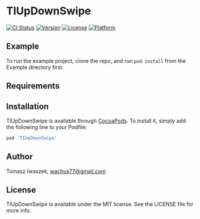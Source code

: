# TIUpDownSwipe

[![CI Status](https://img.shields.io/travis/tomek.iwaszek/TIUpDownSwipe.svg?style=flat)](https://travis-ci.org/tomek.iwaszek/TIUpDownSwipe)
[![Version](https://img.shields.io/cocoapods/v/TIUpDownSwipe.svg?style=flat)](https://cocoapods.org/pods/TIUpDownSwipe)
[![License](https://img.shields.io/cocoapods/l/TIUpDownSwipe.svg?style=flat)](https://cocoapods.org/pods/TIUpDownSwipe)
[![Platform](https://img.shields.io/cocoapods/p/TIUpDownSwipe.svg?style=flat)](https://cocoapods.org/pods/TIUpDownSwipe)

## Example

To run the example project, clone the repo, and run `pod install` from the Example directory first.

## Requirements

## Installation

TIUpDownSwipe is available through [CocoaPods](https://cocoapods.org). To install
it, simply add the following line to your Podfile:

```ruby
pod 'TIUpDownSwipe'
```

## Author

Tomasz Iwaszek, wachus77@gmail.com

## License

TIUpDownSwipe is available under the MIT license. See the LICENSE file for more info.
